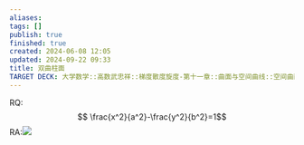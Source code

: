 ```yaml
---
aliases: 
tags: []
publish: true
finished: true
created: 2024-06-08 12:05
updated: 2024-09-22 09:33
title: 双曲柱面
TARGET DECK: 大学数学::高数武忠祥::梯度散度旋度-第十一章::曲面与空间曲线::空间曲面::柱面::双曲柱面
---
```

RQ: $$ \frac{x^2}{a^2}-\frac{y^2}{b^2}=1$$
RA:![](https://img.hwenyi.tech/202406082000911.webp)

